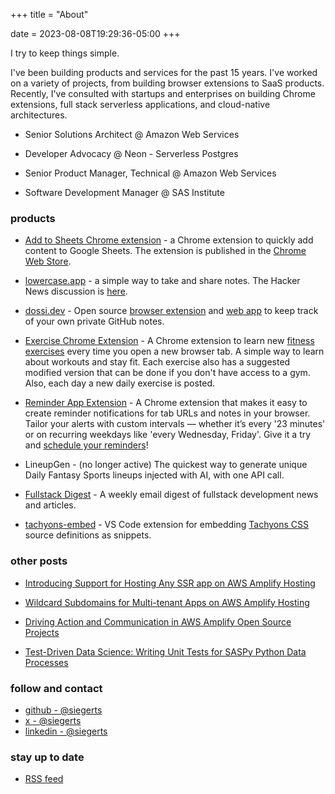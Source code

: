 +++
title = "About"

date = 2023-08-08T19:29:36-05:00
+++

I try to keep things simple.

I've been building products and services for the past 15 years. I've worked on a variety of projects, from building browser extensions to SaaS products. Recently, I've consulted with startups and enterprises on building Chrome extensions, full stack serverless applications, and cloud-native architectures.

- Senior Solutions Architect @ Amazon Web Services

- Developer Advocacy @ Neon - Serverless Postgres

- Senior Product Manager, Technical @ Amazon Web Services

- Software Development Manager @ SAS Institute

### products

- [Add to Sheets Chrome extension](https://www.addtosheets.com) - a Chrome extension to quickly add content to Google Sheets. The extension is published in the [Chrome Web Store](https://chromewebstore.google.com/detail/hgilhmbegaanegfbcppneigcmhgoinib).

- [lowercase.app](https://www.lowercase.app) - a simple way to take and share notes. The Hacker News discussion is [here](https://news.ycombinator.com/item?id=40248217).


- [dossi.dev](https://www.dossi.dev) - Open source [browser extension](https://github.com/siegerts/dossi-ext) and [web app](https://github.com/siegerts/dossi-app) to keep track of your own private GitHub notes.

- [Exercise Chrome Extension](https://www.exercises.so) - A Chrome extension to learn new [fitness exercises](https://chrome.google.com/webstore/detail/exercise/idhbppehmegfahmlnhajakjplaonfkdk) every time you open a new browser tab. A simple way to learn about workouts and stay fit. Each exercise also has a suggested modified version that can be done if you don't have access to a gym. Also, each day a new daily exercise is posted.

- [Reminder App Extension](https://www.bestreminderapp.com) - A Chrome extension that makes it easy to create reminder notifications for tab URLs and notes in your browser. Tailor your alerts with custom intervals — whether it’s every '23 minutes' or on recurring weekdays like 'every Wednesday, Friday'. Give it a try and [schedule your reminders](https://chrome.google.com/webstore/detail/best-reminder-app/dnpkpjllkijgiiedcbjjkccmhcgoebbf)!

- LineupGen - (no longer active) The quickest way to generate unique Daily Fantasy Sports lineups injected with AI, with one API call.

- [Fullstack Digest](https://www.fullstackdigest.com/) - A weekly email digest of fullstack development news and articles.

<!-- - [Hugo basic theme](https://themes.gohugo.io/hugo-theme-basic/) - a free theme template for the Hugo framework (used for this site). -->

- [tachyons-embed](https://marketplace.visualstudio.com/items?itemName=siegerts.tachyons-embed) - VS Code extension for embedding [Tachyons CSS](https://tachyons.io/) source definitions as snippets.


### other posts

- [Introducing Support for Hosting Any SSR app on AWS Amplify Hosting](https://aws.amazon.com/blogs/mobile/introducing-support-for-hosting-any-ssr-app-on-aws-amplify-hosting/)

- [Wildcard Subdomains for Multi-tenant Apps on AWS Amplify Hosting](https://aws.amazon.com/blogs/mobile/wildcard-subdomains-for-multi-tenant-apps-on-aws-amplify-hosting/)

- [Driving Action and Communication in AWS Amplify Open Source Projects](https://aws.amazon.com/blogs/opensource/driving-action-and-communication-in-aws-amplify-open-source-projects/)

- [Test-Driven Data Science: Writing Unit Tests for SASPy Python Data Processes](https://www.sas.com/content/dam/SAS/support/en/sas-global-forum-proceedings/2018/2347-2018.pdf) 


### follow and contact

- [github - @siegerts](https://github.com/siegerts)
- [x - @siegerts](https://x.com/siegerts)
- [linkedin - @siegerts](https://www.linkedin.com/in/siegerts/)




### stay up to date

- [RSS feed](https://www.xiegerts.com/post/index.xml)
